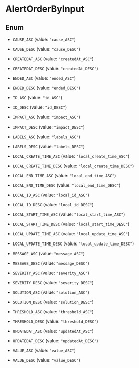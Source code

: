 

# AlertOrderByInput

## Enum


* `CAUSE_ASC` (value: `"cause_ASC"`)

* `CAUSE_DESC` (value: `"cause_DESC"`)

* `CREATEDAT_ASC` (value: `"createdAt_ASC"`)

* `CREATEDAT_DESC` (value: `"createdAt_DESC"`)

* `ENDED_ASC` (value: `"ended_ASC"`)

* `ENDED_DESC` (value: `"ended_DESC"`)

* `ID_ASC` (value: `"id_ASC"`)

* `ID_DESC` (value: `"id_DESC"`)

* `IMPACT_ASC` (value: `"impact_ASC"`)

* `IMPACT_DESC` (value: `"impact_DESC"`)

* `LABELS_ASC` (value: `"labels_ASC"`)

* `LABELS_DESC` (value: `"labels_DESC"`)

* `LOCAL_CREATE_TIME_ASC` (value: `"local_create_time_ASC"`)

* `LOCAL_CREATE_TIME_DESC` (value: `"local_create_time_DESC"`)

* `LOCAL_END_TIME_ASC` (value: `"local_end_time_ASC"`)

* `LOCAL_END_TIME_DESC` (value: `"local_end_time_DESC"`)

* `LOCAL_ID_ASC` (value: `"local_id_ASC"`)

* `LOCAL_ID_DESC` (value: `"local_id_DESC"`)

* `LOCAL_START_TIME_ASC` (value: `"local_start_time_ASC"`)

* `LOCAL_START_TIME_DESC` (value: `"local_start_time_DESC"`)

* `LOCAL_UPDATE_TIME_ASC` (value: `"local_update_time_ASC"`)

* `LOCAL_UPDATE_TIME_DESC` (value: `"local_update_time_DESC"`)

* `MESSAGE_ASC` (value: `"message_ASC"`)

* `MESSAGE_DESC` (value: `"message_DESC"`)

* `SEVERITY_ASC` (value: `"severity_ASC"`)

* `SEVERITY_DESC` (value: `"severity_DESC"`)

* `SOLUTION_ASC` (value: `"solution_ASC"`)

* `SOLUTION_DESC` (value: `"solution_DESC"`)

* `THRESHOLD_ASC` (value: `"threshold_ASC"`)

* `THRESHOLD_DESC` (value: `"threshold_DESC"`)

* `UPDATEDAT_ASC` (value: `"updatedAt_ASC"`)

* `UPDATEDAT_DESC` (value: `"updatedAt_DESC"`)

* `VALUE_ASC` (value: `"value_ASC"`)

* `VALUE_DESC` (value: `"value_DESC"`)



